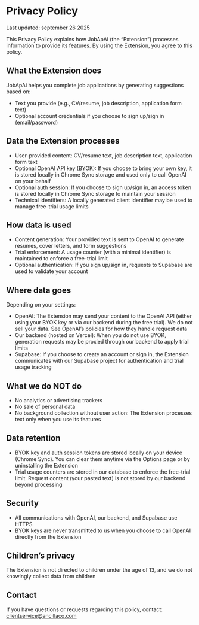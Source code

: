 # Privacy Policy

Last updated: september 26 2025

This Privacy Policy explains how JobApAi (the “Extension”) processes information to provide its features. By using the Extension, you agree to this policy.

## What the Extension does

JobApAi helps you complete job applications by generating suggestions based on:

- Text you provide (e.g., CV/resume, job description, application form text)
- Optional account credentials if you choose to sign up/sign in (email/password)

## Data the Extension processes

- User-provided content: CV/resume text, job description text, application form text
- Optional OpenAI API key (BYOK): If you choose to bring your own key, it is stored locally in Chrome Sync storage and used only to call OpenAI on your behalf
- Optional auth session: If you choose to sign up/sign in, an access token is stored locally in Chrome Sync storage to maintain your session
- Technical identifiers: A locally generated client identifier may be used to manage free-trial usage limits

## How data is used

- Content generation: Your provided text is sent to OpenAI to generate resumes, cover letters, and form suggestions
- Trial enforcement: A usage counter (with a minimal identifier) is maintained to enforce a free-trial limit
- Optional authentication: If you sign up/sign in, requests to Supabase are used to validate your account

## Where data goes

Depending on your settings:

- OpenAI: The Extension may send your content to the OpenAI API (either using your BYOK key or via our backend during the free trial). We do not sell your data. See OpenAI’s policies for how they handle request data
- Our backend (hosted on Vercel): When you do not use BYOK, generation requests may be proxied through our backend to apply trial limits
- Supabase: If you choose to create an account or sign in, the Extension communicates with our Supabase project for authentication and trial usage tracking

## What we do NOT do

- No analytics or advertising trackers
- No sale of personal data
- No background collection without user action: The Extension processes text only when you use its features

## Data retention

- BYOK key and auth session tokens are stored locally on your device (Chrome Sync). You can clear them anytime via the Options page or by uninstalling the Extension
- Trial usage counters are stored in our database to enforce the free-trial limit. Request content (your pasted text) is not stored by our backend beyond processing

## Security

- All communications with OpenAI, our backend, and Supabase use HTTPS
- BYOK keys are never transmitted to us when you choose to call OpenAI directly from the Extension

## Children’s privacy

The Extension is not directed to children under the age of 13, and we do not knowingly collect data from children

## Contact

If you have questions or requests regarding this policy, contact: clientservice@ancillaco.com
